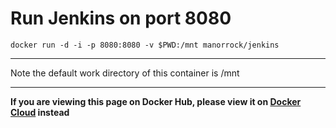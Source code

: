 # Run Jenkins on port 8080

    docker run -d -i -p 8080:8080 -v $PWD:/mnt manorrock/jenkins 

----

Note the default work directory of this container is /mnt

---

__If you are viewing this page on Docker Hub, please view it on [Docker Cloud](https://cloud.docker.com/u/manorrock/repository/docker/manorrock/jenkins) instead__

